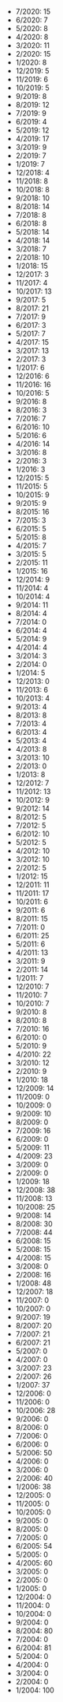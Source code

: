 *  7/2020: 15
*  6/2020: 7
*  5/2020: 8
*  4/2020: 8
*  3/2020: 11
*  2/2020: 15
*  1/2020: 8
*  12/2019: 5
*  11/2019: 6
*  10/2019: 5
*  9/2019: 8
*  8/2019: 12
*  7/2019: 9
*  6/2019: 4
*  5/2019: 12
*  4/2019: 17
*  3/2019: 9
*  2/2019: 7
*  1/2019: 7
*  12/2018: 4
*  11/2018: 8
*  10/2018: 8
*  9/2018: 10
*  8/2018: 14
*  7/2018: 8
*  6/2018: 8
*  5/2018: 14
*  4/2018: 14
*  3/2018: 7
*  2/2018: 10
*  1/2018: 15
*  12/2017: 3
*  11/2017: 4
*  10/2017: 13
*  9/2017: 5
*  8/2017: 21
*  7/2017: 9
*  6/2017: 3
*  5/2017: 7
*  4/2017: 15
*  3/2017: 13
*  2/2017: 3
*  1/2017: 6
*  12/2016: 6
*  11/2016: 16
*  10/2016: 5
*  9/2016: 8
*  8/2016: 3
*  7/2016: 7
*  6/2016: 10
*  5/2016: 6
*  4/2016: 14
*  3/2016: 8
*  2/2016: 3
*  1/2016: 3
*  12/2015: 5
*  11/2015: 5
*  10/2015: 9
*  9/2015: 9
*  8/2015: 16
*  7/2015: 3
*  6/2015: 5
*  5/2015: 8
*  4/2015: 7
*  3/2015: 5
*  2/2015: 11
*  1/2015: 16
*  12/2014: 9
*  11/2014: 4
*  10/2014: 4
*  9/2014: 11
*  8/2014: 4
*  7/2014: 0
*  6/2014: 4
*  5/2014: 9
*  4/2014: 4
*  3/2014: 3
*  2/2014: 0
*  1/2014: 5
*  12/2013: 0
*  11/2013: 6
*  10/2013: 4
*  9/2013: 4
*  8/2013: 8
*  7/2013: 4
*  6/2013: 4
*  5/2013: 4
*  4/2013: 8
*  3/2013: 10
*  2/2013: 0
*  1/2013: 8
*  12/2012: 7
*  11/2012: 13
*  10/2012: 9
*  9/2012: 14
*  8/2012: 5
*  7/2012: 5
*  6/2012: 10
*  5/2012: 5
*  4/2012: 10
*  3/2012: 10
*  2/2012: 5
*  1/2012: 15
*  12/2011: 11
*  11/2011: 17
*  10/2011: 6
*  9/2011: 6
*  8/2011: 15
*  7/2011: 0
*  6/2011: 25
*  5/2011: 6
*  4/2011: 13
*  3/2011: 9
*  2/2011: 14
*  1/2011: 7
*  12/2010: 7
*  11/2010: 7
*  10/2010: 7
*  9/2010: 8
*  8/2010: 8
*  7/2010: 16
*  6/2010: 0
*  5/2010: 9
*  4/2010: 22
*  3/2010: 12
*  2/2010: 9
*  1/2010: 18
*  12/2009: 14
*  11/2009: 0
*  10/2009: 0
*  9/2009: 10
*  8/2009: 0
*  7/2009: 16
*  6/2009: 0
*  5/2009: 11
*  4/2009: 23
*  3/2009: 0
*  2/2009: 0
*  1/2009: 18
*  12/2008: 38
*  11/2008: 13
*  10/2008: 25
*  9/2008: 14
*  8/2008: 30
*  7/2008: 44
*  6/2008: 15
*  5/2008: 15
*  4/2008: 15
*  3/2008: 0
*  2/2008: 16
*  1/2008: 48
*  12/2007: 18
*  11/2007: 0
*  10/2007: 0
*  9/2007: 19
*  8/2007: 20
*  7/2007: 21
*  6/2007: 21
*  5/2007: 0
*  4/2007: 0
*  3/2007: 23
*  2/2007: 26
*  1/2007: 37
*  12/2006: 0
*  11/2006: 0
*  10/2006: 28
*  9/2006: 0
*  8/2006: 0
*  7/2006: 0
*  6/2006: 0
*  5/2006: 50
*  4/2006: 0
*  3/2006: 0
*  2/2006: 40
*  1/2006: 38
*  12/2005: 0
*  11/2005: 0
*  10/2005: 0
*  9/2005: 0
*  8/2005: 0
*  7/2005: 0
*  6/2005: 54
*  5/2005: 0
*  4/2005: 60
*  3/2005: 0
*  2/2005: 0
*  1/2005: 0
*  12/2004: 0
*  11/2004: 0
*  10/2004: 0
*  9/2004: 0
*  8/2004: 80
*  7/2004: 0
*  6/2004: 81
*  5/2004: 0
*  4/2004: 0
*  3/2004: 0
*  2/2004: 0
*  1/2004: 100